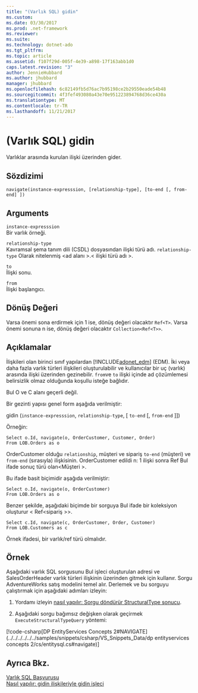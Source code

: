 ```yaml
---
title: "(Varlık SQL) gidin"
ms.custom: 
ms.date: 03/30/2017
ms.prod: .net-framework
ms.reviewer: 
ms.suite: 
ms.technology: dotnet-ado
ms.tgt_pltfrm: 
ms.topic: article
ms.assetid: f107f29d-005f-4e39-a898-17f163abb1d0
caps.latest.revision: "3"
author: JennieHubbard
ms.author: jhubbard
manager: jhubbard
ms.openlocfilehash: 6c82149fb5d76ac7b95198ce2b29550eade54b48
ms.sourcegitcommit: 4f3fef493080a43e70e951223894768d36ce430a
ms.translationtype: MT
ms.contentlocale: tr-TR
ms.lasthandoff: 11/21/2017
---
```

# <a name="navigate-entity-sql"></a>(Varlık SQL) gidin
Varlıklar arasında kurulan ilişki üzerinden gider.  
  
## <a name="syntax"></a>Sözdizimi  
  
```  
navigate(instance-expresssion, [relationship-type], [to-end [, from-end] ])  
```  
  
## <a name="arguments"></a>Arguments  
 `instance-expresssion`  
 Bir varlık örneği.  
  
 `relationship-type`  
 Kavramsal şema tanım dili (CSDL) dosyasından ilişki türü adı. `relationship-type` Olarak nitelenmiş \<ad alanı >.\< ilişki türü adı >.  
  
 `to`  
 İlişki sonu.  
  
 `from`  
 İlişki başlangıcı.  
  
## <a name="return-value"></a>Dönüş Değeri  
 Varsa önemi sona erdirmek için 1 ise, dönüş değeri olacaktır `Ref<T>`. Varsa önemi sonuna n ise, dönüş değeri olacaktır `Collection<Ref<T>>`.  
  
## <a name="remarks"></a>Açıklamalar  
 İlişkileri olan birinci sınıf yapılardan [!INCLUDE[adonet_edm](../../../../../../includes/adonet-edm-md.md)] (EDM). İki veya daha fazla varlık türleri ilişkileri oluşturulabilir ve kullanıcılar bir uç (varlık) arasında ilişki üzerinden gezinebilir. `from`ve `to` ilişki içinde ad çözümlemesi belirsizlik olmaz olduğunda koşullu isteğe bağlıdır.  
  
 Bul O ve C alanı geçerli değil.  
  
 Bir gezinti yapısı genel form aşağıda verilmiştir:  
  
 gidin (`instance-expresssion`, `relationship-type`, [ `to-end` [, `from-end` ]])  
  
 Örneğin:  
  
```  
Select o.Id, navigate(o, OrderCustomer, Customer, Order)  
From LOB.Orders as o  
```  
  
 OrderCustomer olduğu `relationship`, müşteri ve sipariş `to-end` (müşteri) ve `from-end` (sırasıyla) ilişkisinin. OrderCustomer edildi n: 1 ilişki sonra Ref Bul ifade sonuç türü olan\<Müşteri >.  
  
 Bu ifade basit biçimidir aşağıda verilmiştir:  
  
```  
Select o.Id, navigate(o, OrderCustomer)  
From LOB.Orders as o  
```  
  
 Benzer şekilde, aşağıdaki biçimde bir sorguya Bul ifade bir koleksiyon oluşturur < Ref\<sipariş >>.  
  
```  
Select c.Id, navigate(c, OrderCustomer, Order, Customer)  
From LOB.Customers as c  
```  
  
 Örnek ifadesi, bir varlık/ref türü olmalıdır.  
  
## <a name="example"></a>Örnek  
 Aşağıdaki varlık SQL sorgusunu Bul işleci oluşturulan adresi ve SalesOrderHeader varlık türleri ilişkinin üzerinden gitmek için kullanır. Sorgu AdventureWorks satış modelini temel alır. Derlemek ve bu sorguyu çalıştırmak için aşağıdaki adımları izleyin:  
  
1.  Yordamı izleyin [nasıl yapılır: Sorgu döndürür StructuralType sonucu](../../../../../../docs/framework/data/adonet/ef/how-to-execute-a-query-that-returns-structuraltype-results.md).  
  
2.  Aşağıdaki sorgu bağımsız değişken olarak geçirmek `ExecuteStructuralTypeQuery` yöntemi:  
  
 [!code-csharp[DP EntityServices Concepts 2#NAVIGATE](../../../../../../samples/snippets/csharp/VS_Snippets_Data/dp entityservices concepts 2/cs/entitysql.cs#navigate)]  
  
## <a name="see-also"></a>Ayrıca Bkz.  
 [Varlık SQL Başvurusu](../../../../../../docs/framework/data/adonet/ef/language-reference/entity-sql-reference.md)  
 [Nasıl yapılır: gidin ilişkileriyle gidin işleci](../../../../../../docs/framework/data/adonet/ef/language-reference/navigate-entity-sql.md)

